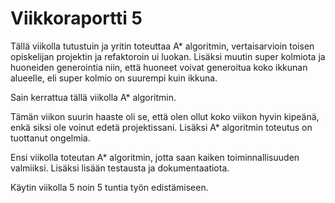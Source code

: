# Viikkoraportti 5

Tällä viikolla tutustuin ja yritin toteuttaa A* algoritmin, vertaisarvioin toisen opiskelijan projektin ja refaktoroin ui luokan. Lisäksi muutin super kolmiota ja huoneiden generointia niin, että huoneet voivat generoitua koko ikkunan alueelle, eli super kolmio 
on suurempi kuin ikkuna.

Sain kerrattua tällä viikolla A* algoritmin.

Tämän viikon suurin haaste oli se, että olen ollut koko viikon hyvin kipeänä, enkä siksi ole voinut edetä projektissani. Lisäksi A* algoritmin toteutus on tuottanut ongelmia.

Ensi viikolla toteutan A* algoritmin, jotta saan kaiken toiminnallisuuden valmiiksi. Lisäksi lisään testausta ja dokumentaatiota.

Käytin viikolla 5 noin 5 tuntia työn edistämiseen.
